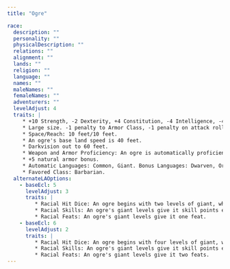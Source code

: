 ```yaml
---
title: "Ogre"

race:
  description: ""
  personality: ""
  physicalDescription: ""
  relations: ""
  alignment: ""
  lands: ""
  religion: ""
  language: ""
  names: ""
  maleNames: ""
  femaleNames: ""
  adventurers: ""
  levelAdjust: 4
  traits: |
     * +10 Strength, -2 Dexterity, +4 Constitution, -4 Intelligence, -4 Charisma.
     * Large size. -1 penalty to Armor Class, -1 penalty on attack rolls, -4 penalty on _hide_ checks, +4 bonus on grapple checks, lifting and carrying limits double those of Medium characters.
     * Space/Reach: 10 feet/10 feet.
     * An ogre's base land speed is 40 feet.
     * Darkvision out to 60 feet.
     * Weapon and Armor Proficiency: An ogre is automatically proficient with simple weapons, martial weapons, light and medium armor, and shields.
     * +5 natural armor bonus.
     * Automatic Languages: Common, Giant. Bonus Languages: Dwarven, Orc, Goblin, Terran.
     * Favored Class: Barbarian.
  alternateLAOptions:
    - baseEcl: 5
      levelAdjust: 3
      traits: |
         * Racial Hit Dice: An ogre begins with two levels of giant, which provide 2d8 Hit Dice, a base attack bonus of +1, and base saving throw bonuses of Fort +3, Ref +0, and Will +0.
         * Racial Skills: An ogre's giant levels give it skill points equal to 5 * (2 + Int modifier, minimum 1). Its class skills are _climb_, _listen_, and _spot_.
         * Racial Feats: An ogre's giant levels give it one feat.
    - baseEcl: 6
      levelAdjust: 2
      traits: |
         * Racial Hit Dice: An ogre begins with four levels of giant, which provide 4d8 Hit Dice, a base attack bonus of +3, and base saving throw bonuses of Fort +4, Ref +1, and Will +1.
         * Racial Skills: An ogre's giant levels give it skill points equal to 7 * (2 + Int modifier, minimum 1). Its class skills are _climb_, _listen_, and _spot_.
         * Racial Feats: An ogre's giant levels give it two feats.
---
```

